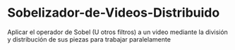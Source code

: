 # Sobelizador-de-Videos-Distribuido
Aplicar el operador de Sobel (U otros filtros) a un video mediante la división y distribución de sus piezas para trabajar paralelamente
